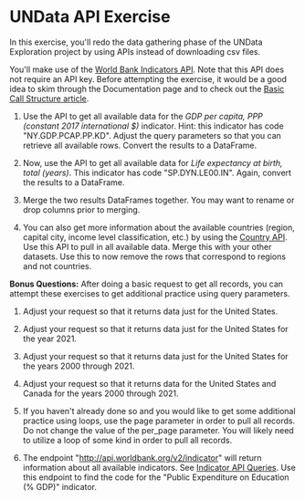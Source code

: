 # UNData API Exercise

In this exercise, you'll redo the data gathering phase of the UNData Exploration project by using APIs instead of downloading csv files.

You'll make use of the [World Bank Indicators API](https://datahelpdesk.worldbank.org/knowledgebase/articles/889392-about-the-indicators-api-documentation). Note that this API does not require an API key. Before attempting the exercise, it would be a good idea to skim through the Documentation page and to check out the [Basic Call Structure article](https://datahelpdesk.worldbank.org/knowledgebase/articles/898581).

1. Use the API to get all available data for the _GDP per capita, PPP (constant 2017 international $)_ indicator. Hint: this indicator has code "NY.GDP.PCAP.PP.KD". Adjust the query parameters so that you can retrieve all available rows. Convert the results to a DataFrame.

2. Now, use the API to get all available data for _Life expectancy at birth, total (years)_. This indicator has code "SP.DYN.LE00.IN". Again, convert the results to a DataFrame.

3. Merge the two results DataFrames together. You may want to rename or drop columns prior to merging.

4. You can also get more information about the available countries (region, capital city, income level classification, etc.) by using the [Country API](https://datahelpdesk.worldbank.org/knowledgebase/articles/898590-country-api-queries). Use this API to pull in all available data. Merge this with your other datasets. Use this to now remove the rows that correspond to regions and not countries.

**Bonus Questions:** After doing a basic request to get all records, you can attempt these exercises to get additional practice using query parameters.

1. Adjust your request so that it returns data just for the United States.

2. Adjust your request so that it returns data just for the United States for the year 2021.

3. Adjust your request so that it returns data just for the United States for the years 2000 through 2021.

4. Adjust your request so that it returns data for the United States and Canada for the years 2000 through 2021.

5. If you haven't already done so and you would like to get some additional practice using loops, use the page parameter in order to pull all records. Do not change the value of the per_page parameter. You will likely need to utilize a loop of some kind in order to pull all records.

6. The endpoint "<http://api.worldbank.org/v2/indicator>" will return information about all available indicators. See [Indicator API Queries](https://datahelpdesk.worldbank.org/knowledgebase/articles/898599-indicator-api-queries). Use this endpoint to find the code for the "Public Expenditure on Education (% GDP)" indicator.
